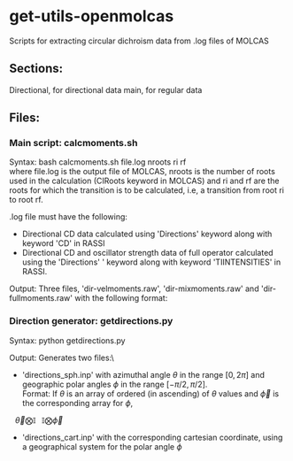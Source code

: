 # get-utils-openmolcas
Scripts for extracting circular dichroism data from .log files of MOLCAS 

## Sections: 
Directional, for directional data
main, for regular data

## Files:
### Main script: calcmoments.sh
Syntax: bash calcmoments.sh file.log nroots ri rf \
where file.log is the output file of MOLCAS, nroots is the number of roots used in the calculation (CIRoots keyword in MOLCAS) and ri and rf are the roots for which the transition is to be calculated, i.e, a transition from root ri to root rf. 

.log file must have the following:
* Directional CD data calculated using 'Directions' keyword along with keyword 'CD' in RASSI
* Directional CD and oscillator strength data of full operator calculated using the 'Directions' \'
  keyword along with keyword 'TIINTENSITIES' in RASSI. 

Output: Three files, 'dir-velmoments.raw', 'dir-mixmoments.raw' and 'dir-fullmoments.raw' with the following format: \
<x-coordinate> <y-coordinate> <z-coordinate> <rotatory strength in cgs units>
  
### Direction generator: getdirections.py
Syntax: python getdirections.py <grid size>

Output: Generates two files:\
* 'directions_sph.inp' with azimuthal angle $\theta$ in the range $[0,2\pi]$ and geographic polar angles $\phi$ in the range $[-\pi/2,\pi/2]$.\
Format: If $\theta$ is an array of ordered (in ascending) of $\theta$ values and $\vec{\phi}$ is the corresponding array for $\phi$,

$\; \; \; \vec{\theta}\bigotimes\mathbb{I} \; \; \;  \mathbb{I}\bigotimes\vec{\phi}$



* 'directions_cart.inp' with the corresponding cartesian coordinate, using a geographical system for the polar angle $\phi$



